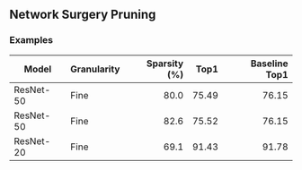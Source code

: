 ## Network Surgery Pruning

### Examples

| Model | Granularity | Sparsity (%) | Top1  | Baseline Top1
| --- |  :--- |  ---: |  ---: |  ---: |
| ResNet-50 | Fine | 80.0 | 75.49 | 76.15
| ResNet-50 | Fine | 82.6 | 75.52 | 76.15
| ResNet-20 | Fine | 69.1 | 91.43 | 91.78
